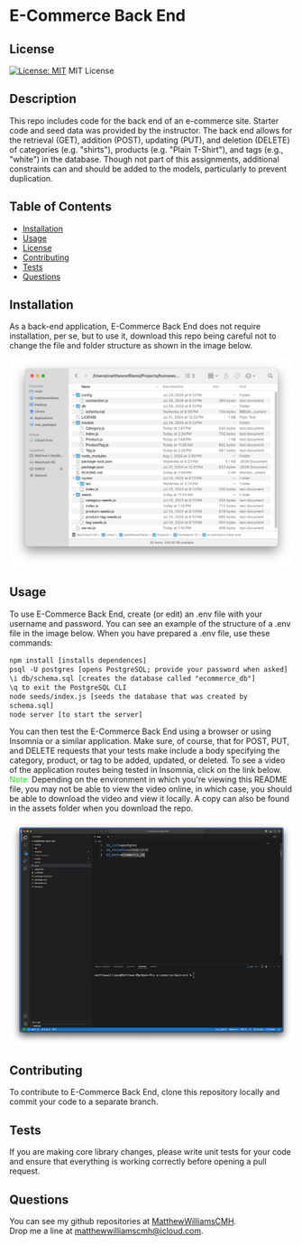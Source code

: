 # E-Commerce Back End

## License
[![License: MIT](https://img.shields.io/badge/License-MIT-yellow.svg)](https://opensource.org/licenses/MIT)
MIT License

## Description
This repo includes code for the back end of an e-commerce site. Starter code and seed data was provided by the instructor. The back end allows for the retrieval (GET), addition (POST), updating (PUT), and deletion (DELETE) of categories (e.g. "shirts"), products (e.g. "Plain T-Shirt"), and tags (e.g., "white") in the database. Though not part of this assignments, additional constraints can and should be added to the models, particularly to prevent duplication.

## Table of Contents
- [Installation](#installation)
- [Usage](#usage)
- [License](#license)
- [Contributing](#contributing)
- [Tests](#tests)
- [Questions](#questions)

## Installation
As a back-end application, E-Commerce Back End does not require installation, per se, but to use it, download this repo being careful not to change the file and folder structure as shown in the image below.

![image of files and folders required by E-Commerce Back End](./assets/files-folders.jpg)

## Usage
To use E-Commerce Back End, create (or edit) an .env file with your username and password. You can see an example of the structure of a .env file in the image below. When you have prepared a .env file, use these commands:

    npm install [installs dependences]
    psql -U postgres [opens PostgreSQL; provide your password when asked]
    \i db/schema.sql [creates the database called "ecommerce_db"]
    \q to exit the PostgreSQL CLI
    node seeds/index.js [seeds the database that was created by schema.sql]
    node server [to start the server]

You can then test the E-Commerce Back End using a browser or using Insomnia or a similar application. Make sure, of course, that for POST, PUT, and DELETE requests that your tests make include a body specifying the category, product, or tag to be added, updated, or deleted. To see a video of the application routes being tested in Insomnia, click on the link below. <font color = 'lime'>Note:</font> Depending on the environment in which you're viewing this README file, you may not be able to view the video online, in which case, you should be able to download the video and view it locally. A copy can also be found in the assets folder when you download the repo.

[![a video shot of the e-commerce back end](./assets/e-commerce-back-end.jpg)](./assets/e-commerce-back-end.mp4)

## Contributing
To contribute to E-Commerce Back End, clone this repository locally and commit your code to a separate branch.

## Tests
If you are making core library changes, please write unit tests for your code and ensure that everything is working correctly before opening a pull request.

## Questions
You can see my github repositories at [MatthewWilliamsCMH](https://github.com/MatthewWilliamsCMH/).  
Drop me a line at [matthewwilliamscmh@icloud.com](mailto:matthewwilliamscmh@icloud.com).